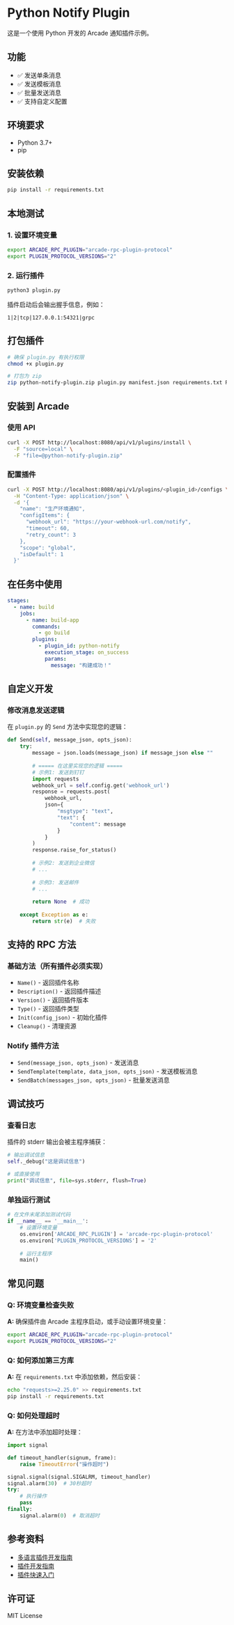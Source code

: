 # Python Notify Plugin

这是一个使用 Python 开发的 Arcade 通知插件示例。

## 功能

- ✅ 发送单条消息
- ✅ 发送模板消息  
- ✅ 批量发送消息
- ✅ 支持自定义配置

## 环境要求

- Python 3.7+
- pip

## 安装依赖

```bash
pip install -r requirements.txt
```

## 本地测试

### 1. 设置环境变量

```bash
export ARCADE_RPC_PLUGIN="arcade-rpc-plugin-protocol"
export PLUGIN_PROTOCOL_VERSIONS="2"
```

### 2. 运行插件

```bash
python3 plugin.py
```

插件启动后会输出握手信息，例如：
```
1|2|tcp|127.0.0.1:54321|grpc
```

## 打包插件

```bash
# 确保 plugin.py 有执行权限
chmod +x plugin.py

# 打包为 zip
zip python-notify-plugin.zip plugin.py manifest.json requirements.txt README.md
```

## 安装到 Arcade

### 使用 API

```bash
curl -X POST http://localhost:8080/api/v1/plugins/install \
  -F "source=local" \
  -F "file=@python-notify-plugin.zip"
```

### 配置插件

```bash
curl -X POST http://localhost:8080/api/v1/plugins/<plugin_id>/configs \
  -H "Content-Type: application/json" \
  -d '{
    "name": "生产环境通知",
    "configItems": {
      "webhook_url": "https://your-webhook-url.com/notify",
      "timeout": 60,
      "retry_count": 3
    },
    "scope": "global",
    "isDefault": 1
  }'
```

## 在任务中使用

```yaml
stages:
  - name: build
    jobs:
      - name: build-app
        commands:
          - go build
        plugins:
          - plugin_id: python-notify
            execution_stage: on_success
            params:
              message: "构建成功！"
```

## 自定义开发

### 修改消息发送逻辑

在 `plugin.py` 的 `Send` 方法中实现您的逻辑：

```python
def Send(self, message_json, opts_json):
    try:
        message = json.loads(message_json) if message_json else ""
        
        # ===== 在这里实现您的逻辑 =====
        # 示例1: 发送到钉钉
        import requests
        webhook_url = self.config.get('webhook_url')
        response = requests.post(
            webhook_url,
            json={
                "msgtype": "text",
                "text": {
                    "content": message
                }
            }
        )
        response.raise_for_status()
        
        # 示例2: 发送到企业微信
        # ...
        
        # 示例3: 发送邮件
        # ...
        
        return None  # 成功
        
    except Exception as e:
        return str(e)  # 失败
```

## 支持的 RPC 方法

### 基础方法（所有插件必须实现）

- `Name()` - 返回插件名称
- `Description()` - 返回插件描述
- `Version()` - 返回插件版本
- `Type()` - 返回插件类型
- `Init(config_json)` - 初始化插件
- `Cleanup()` - 清理资源

### Notify 插件方法

- `Send(message_json, opts_json)` - 发送消息
- `SendTemplate(template, data_json, opts_json)` - 发送模板消息
- `SendBatch(messages_json, opts_json)` - 批量发送消息

## 调试技巧

### 查看日志

插件的 stderr 输出会被主程序捕获：

```python
# 输出调试信息
self._debug("这是调试信息")

# 或直接使用
print("调试信息", file=sys.stderr, flush=True)
```

### 单独运行测试

```python
# 在文件末尾添加测试代码
if __name__ == '__main__':
    # 设置环境变量
    os.environ['ARCADE_RPC_PLUGIN'] = 'arcade-rpc-plugin-protocol'
    os.environ['PLUGIN_PROTOCOL_VERSIONS'] = '2'
    
    # 运行主程序
    main()
```

## 常见问题

### Q: 环境变量检查失败

**A:** 确保插件由 Arcade 主程序启动，或手动设置环境变量：
```bash
export ARCADE_RPC_PLUGIN="arcade-rpc-plugin-protocol"
export PLUGIN_PROTOCOL_VERSIONS="2"
```

### Q: 如何添加第三方库

**A:** 在 `requirements.txt` 中添加依赖，然后安装：
```bash
echo "requests>=2.25.0" >> requirements.txt
pip install -r requirements.txt
```

### Q: 如何处理超时

**A:** 在方法中添加超时处理：
```python
import signal

def timeout_handler(signum, frame):
    raise TimeoutError("操作超时")

signal.signal(signal.SIGALRM, timeout_handler)
signal.alarm(30)  # 30秒超时
try:
    # 执行操作
    pass
finally:
    signal.alarm(0)  # 取消超时
```

## 参考资料

- [多语言插件开发指南](../../docs/PLUGIN_MULTI_LANGUAGE.md)
- [插件开发指南](../../docs/PLUGIN_DEVELOPMENT.md)
- [插件快速入门](../../docs/PLUGIN_QUICKSTART_CN.md)

## 许可证

MIT License

